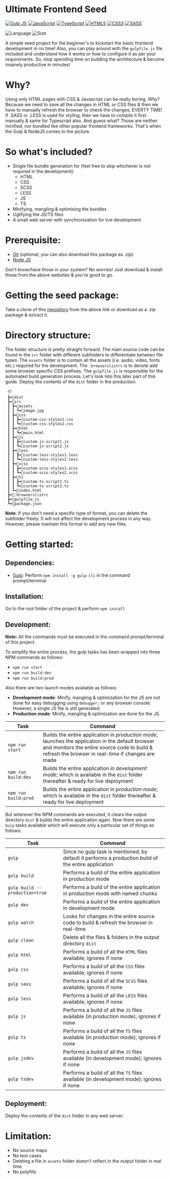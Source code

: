 # Ultimate Frontend Seed

[![Gulp JS](https://img.shields.io/badge/Gulp-CF4647?style=for-the-badge&logo=gulp&logoColor=white)](https://gulpjs.com/)
[![JavaScript](https://img.shields.io/badge/JavaScript-F7DF1E?style=for-the-badge&logo=javascript&logoColor=black)](https://developer.mozilla.org/en-US/docs/Web/JavaScript/)
[![TypeScript](https://img.shields.io/badge/TypeScript-007ACC?style=for-the-badge&logo=typescript&logoColor=white)](https://www.typescriptlang.org/)
[![HTML5](https://img.shields.io/badge/HTML5-E34F26?style=for-the-badge&logo=html5&logoColor=white)](https://www.w3.org/html/)
[![CSS3](https://img.shields.io/badge/CSS3-1572B6?style=for-the-badge&logo=css3&logoColor=white)](https://www.w3schools.com/css/)
[![SASS](https://img.shields.io/badge/Sass-CC6699?style=for-the-badge&logo=sass&logoColor=white)](https://sass-lang.com/)

![Language](https://img.shields.io/github/languages/top/dusk196/ultimate-frontend-seed?style=for-the-badge)
![Size](https://img.shields.io/github/languages/code-size/dusk196/ultimate-frontend-seed?style=for-the-badge)

A simple seed project for the beginner's to kickstart the basic frontend development in no time! Also, you can play around with the `gulpfile.js` file included and understand how it works or how to configure it as per your requirements. So, stop spending time on building the architecture & become insanely productive in minutes!


# Why?

Using only HTML pages with CSS & Javascript can be really boring. Why? Because we need to save all the changes in HTML or CSS files & then we have to manually refresh the browser to check the changes; EVERTY TIME! If .SASS or .LESS is used for styling, then we have to compile it first manually & same for Typescript also. And guess what? Those are neither minified, nor bundled like other popular frontend frameworks. That's when the Gulp &  NodeJS  comes to the picture.


# So what's included?

* Single file bundle generation for (feel free to skip whichever is not required in the development):
  * HTML
  * CSS
  * SCSS
  * LESS
  * JS
  * TS
* Minifying, mangling & optimising the bundles
* Uglifying the JS/TS files
* A small web server with synchronization for live development


# Prerequisite:

* [Git](https://git-scm.com/) (optional; you can also download this package as .zip)
* [Node JS](https://nodejs.org/en/)

Don't know/have those in your system? No worries!
Just download & install those from the above websites & you're good to go.


# Getting the seed package:

Take a clone of this [repository](https://github.com/dusk196/ultimate-frontend-seed/) from the above link or download as a .zip package & extract it.


# Directory structure:

The folder structure is pretty straight forward. The main source code can be found in the `src` folder with different subfolders to differentiate between file types. The `assets` folder is to contain all the assets (i.e. audio, video, fonts etc.) required for the development. The `.browserslistrc` is to denote add some browser specific CSS prefixes. The `gulpfile.js` is responsible for the automated build generation process. Let's look into this later part of this guide. Deploy the contents of the `dist` folder in the production.

```
 📦
 ┣━📂dist
 ┣━📂src
 ┃ ┣━📂assets
 ┃ ┃ ┗━📜image.jpg
 ┃ ┣━📂css
 ┃ ┃ ┣━📜custom-css-styles1.css
 ┃ ┃ ┗━📜custom-css-styles2.css
 ┃ ┣━📂html
 ┃ ┃ ┗━📜main.html
 ┃ ┣━📂js
 ┃ ┃ ┣━📜custom-js-script1.js
 ┃ ┃ ┗━📜custom-js-script2.js
 ┃ ┣━📂less
 ┃ ┃ ┣━📜custom-less-styles1.less
 ┃ ┃ ┗━📜custom-less-styles2.less
 ┃ ┣━📂scss
 ┃ ┃ ┣━📜custom-scss-styles1.scss
 ┃ ┃ ┗━📜custom-scss-styles2.scss
 ┃ ┣━📂ts
 ┃ ┃ ┣━📜custom-ts-script1.ts
 ┃ ┃ ┗━📜custom-ts-script2.ts
 ┃ ┗━📜index.html
 ┣━📜.browserslistrc
 ┣━📜gulpfile.js
 ┗━📜package.json
```

**Note**: If you don't need a specific type of format, you can delete the subfolder freely. It will not affect the development process in any way. However, please maintain this format to add any new files.


# Getting started:

## Dependencies:

* [Gulp](https://gulpjs.com/): Perform `npm install -g gulp-cli` in the command prompt/terminal

## Installation:

Go to the root folder of the project & perform `npm install`

## Development:

**Note:** All the commands must be executed in the command prompt/terminal of this project.

To simplify the entire process, the gulp tasks has been wrapped into three NPM commands as follows:

* `npm run start`
* `npm run build:dev`
* `npm run build:prod`

Also there are two launch modes available as follows:

* **Development mode**: Minify, mangling & optimization for the JS are not done for easy debugging using `debugger;` or any browser console. However, a single JS file is still generated.
* **Production mode**: Minify, mangling & optimization are done for the JS.

Task | Command
---- | -------
`npm run start` | Builds the entire application in *production mode*, launches the application in the default browser and monitors the entire source code to build & refresh the browser in real-time if changes are made
`npm run build:dev` | Builds the entire application in *development mode*; which is available in the `dist` folder thereafter & ready for live deployment
`npm run build:prod` | Builds the entire application in *production mode*; which is available in the `dist` folder thereafter & ready for live deployment

But wherever the NPM commands are executed, it clears the output directory `dist` & builds the entire application again. Now there are some `Gulp` tasks available which will execute only a particular set of things as follows:

Task | Command
---- | -------
`gulp` | Since no gulp task is mentioned, by default it performs a production build of the entire application
`gulp build` | Performs a build of the entire application in production mode
`gulp build --production=true` | Performs a build of the entire application in production mode with named chunks
`gulp dev` | Performs a build of the entire application in development mode
`gulp watch` | Looks for changes in the entire source code to build & refresh the browser in real-time
`gulp clean` | Delete all the files & folders in the output directory `dist`
`gulp html` | Performs a build of all the `HTML` files available; ignores if none
`gulp css` | Performs a build of all the `CSS` files available; ignores if none
`gulp sass` | Performs a build of all the `SCSS` files available; ignores if none
`gulp less` | Performs a build of all the `LESS` files available; ignores if none
`gulp js` | Performs a build of all the `JS` files available (in production mode); ignores if none
`gulp ts` | Performs a build of all the `TS` files available (in production mode); ignores if none
`gulp jsdev` | Performs a build of all the `JS` files available (in development mode); ignores if none
`gulp tsdev` | Performs a build of all the `TS` files available (in development mode); ignores if none

## Deployment:

Deploy the contents of the `dist` folder in any web server.


# Limitation:

* No source maps
* No test cases
* Deleting a file in `assets` folder doesn't reflect in the output folder in real time
* No polyfills